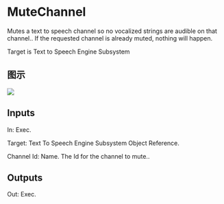 # MuteChannel

Mutes a text to speech channel so no vocalized strings are audible on that channel.. If the requested channel is already muted, nothing will happen.

Target is Text to Speech Engine Subsystem

## 图示

![]($-20221218-21114045.png)

## Inputs

In: Exec.

Target: Text To Speech Engine Subsystem Object Reference.

Channel Id: Name. The Id for the channel to mute..  

## Outputs

Out: Exec.

